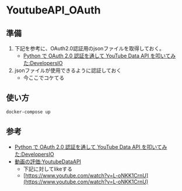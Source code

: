 # YoutubeAPI_OAuth

## 準備

1. 下記を参考に、OAuth2.0認証用のjsonファイルを取得しておく。  
    - [Python で OAuth 2.0 認証を通して YouTube Data API を叩いてみた:DevelopersIO](https://dev.classmethod.jp/articles/oauth2-youtube-data-api/)
2. jsonファイルが使用できるように認証しておく
    - 今ここでコケてる

## 使い方

``` sh
docker-compose up
```

## 参考

- [Python で OAuth 2.0 認証を通して YouTube Data API を叩いてみた:DevelopersIO](https://dev.classmethod.jp/articles/oauth2-youtube-data-api/)
- [動画の評価:YoutubeDataAPI](https://developers.google.com/youtube/v3/code_samples/python?hl=ja#rate__like__a_video)
    - 下記に対してlikeする
    - [https://www.youtube.com/watch?v=L-oNKK1CrnU](https://www.youtube.com/watch?v=L-oNKK1CrnU)